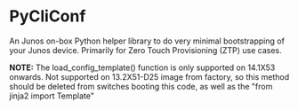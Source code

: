 # PyCliConf
An Junos on-box Python helper library to do very minimal bootstrapping of your Junos device. Primarily for Zero Touch Provisioning (ZTP) use cases. 

__NOTE:__ The load_config_template() function is only supported on 14.1X53 onwards.
Not supported on 13.2X51-D25 image from factory, so this method should
be deleted from switches booting this code, as well as the "from jinja2 import Template"